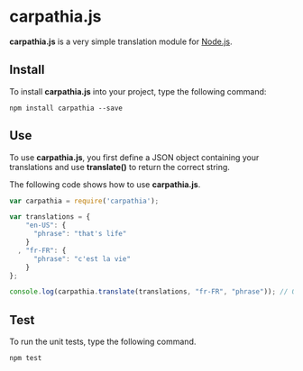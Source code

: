carpathia.js
============

**carpathia.js** is a very simple translation module for [Node.js](http://nodejs.org).


Install
-------

To install **carpathia.js** into your project, type the following command:

    npm install carpathia --save

Use
---

To use **carpathia.js**, you first define a JSON object containing your translations and use **translate()** to return the correct string.

The following code shows how to use **carpathia.js**.

```javascript
var carpathia = require('carpathia');

var translations = {
    "en-US": {
      "phrase": "that's life"
    }
  , "fr-FR": {
      "phrase": "c'est la vie"
    }
};

console.log(carpathia.translate(translations, "fr-FR", "phrase")); // Outputs "c'est la vie"
```

Test
----

To run the unit tests, type the following command.

    npm test

